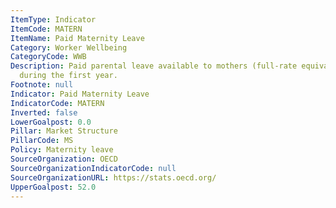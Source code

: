 ```yaml
---
ItemType: Indicator
ItemCode: MATERN
ItemName: Paid Maternity Leave
Category: Worker Wellbeing
CategoryCode: WWB
Description: Paid parental leave available to mothers (full-rate equivalent) in weeks
  during the first year.
Footnote: null
Indicator: Paid Maternity Leave
IndicatorCode: MATERN
Inverted: false
LowerGoalpost: 0.0
Pillar: Market Structure
PillarCode: MS
Policy: Maternity leave
SourceOrganization: OECD
SourceOrganizationIndicatorCode: null
SourceOrganizationURL: https://stats.oecd.org/
UpperGoalpost: 52.0
---
```


